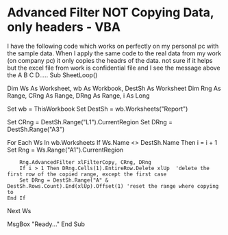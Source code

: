 
# Advanced Filter NOT Copying Data, only headers - VBA

I have the following code which works on perfectly on my personal pc with the sample data. When I apply the same code to the real data from my work (on company pc) it only copies the headrs of the data. not sure if it helps but the excel file from work is confidential file and I see the message above the A B C D.....
Sub SheetLoop()

 Dim Ws As Worksheet, wb As Workbook, DestSh As Worksheet
 Dim Rng As Range, CRng As Range, DRng As Range, i As Long

  Set wb = ThisWorkbook
 Set DestSh = wb.Worksheets("Report")

 Set CRng = DestSh.Range("L1").CurrentRegion
 Set DRng = DestSh.Range("A3")

 For Each Ws In wb.Worksheets
    If Ws.Name <> DestSh.Name Then
        i = i + 1
        Set Rng = Ws.Range("A1").CurrentRegion
        
        Rng.AdvancedFilter xlFilterCopy, CRng, DRng
        If i > 1 Then DRng.Cells(1).EntireRow.Delete xlUp  'delete the first row of the copied range, except the first case
        Set DRng = DestSh.Range("A" & DestSh.Rows.Count).End(xlUp).Offset(1) 'reset the range where copying to
    End If
 Next Ws
 
 MsgBox "Ready..."
End Sub


        
